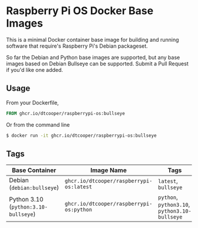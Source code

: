 # Raspberry Pi OS Docker Base Images

This is a minimal Docker container base image for building and running software
that require's Raspberry Pi's Debian packageset.

So far the Debian and Python base images are supported, but any base images based
on Debian Bullseye can be supported. Submit a Pull Request if you'd like one added.

## Usage

From your Dockerfile,

```Dockerfile
FROM ghcr.io/dtcooper/raspberrypi-os:bullseye
```

Or from the command line

```bash
$ docker run -it ghcr.io/dtcooper/raspberrypi-os:bullseye
```

## Tags

| Base Container                       | Image Name                               | Tags                                          |
| ------------------------------------ | ---------------------------------------- | --------------------------------------------- |
| Debian (`debian:bullseye`)           | `ghcr.io/dtcooper/raspberrypi-os:latest` | `latest`, `bullseye`                          |
| Python 3.10 (`python:3.10-bullseye`) | `ghcr.io/dtcooper/raspberrypi-os:python` | `python`, `python3.10`, `python3.10-bullseye` |
